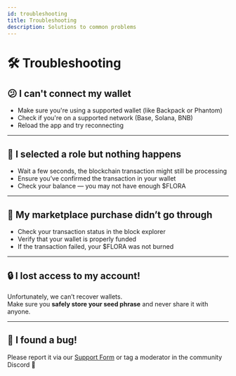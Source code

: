```yaml
---
id: troubleshooting
title: Troubleshooting
description: Solutions to common problems
---
```


# 🛠️ Troubleshooting

## 😕 I can't connect my wallet

- Make sure you're using a supported wallet (like Backpack or Phantom)  
- Check if you're on a supported network (Base, Solana, BNB)  
- Reload the app and try reconnecting  

---

## 🧩 I selected a role but nothing happens

- Wait a few seconds, the blockchain transaction might still be processing  
- Ensure you’ve confirmed the transaction in your wallet  
- Check your balance — you may not have enough $FLORA

---

## 🧾 My marketplace purchase didn’t go through

- Check your transaction status in the block explorer  
- Verify that your wallet is properly funded  
- If the transaction failed, your $FLORA was not burned  

---

## 🔒 I lost access to my account!

Unfortunately, we can’t recover wallets.  
Make sure you **safely store your seed phrase** and never share it with anyone.

---

## 💬 I found a bug!

Please report it via our [Support Form](./contact-support.md) or tag a moderator in the community Discord 🚨  
